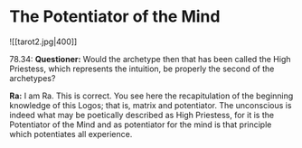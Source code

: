 # The Potentiator of the Mind
![[tarot2.jpg|400]]

78.34: **Questioner:** Would the archetype then that has been called the High Priestess, which represents the intuition, be properly the second of the archetypes?

**Ra:** I am Ra. This is correct. You see here the recapitulation of the beginning knowledge of this Logos; that is, matrix and potentiator. The unconscious is indeed what may be poetically described as High Priestess, for it is the Potentiator of the Mind and as potentiator for the mind is that principle which potentiates all experience.